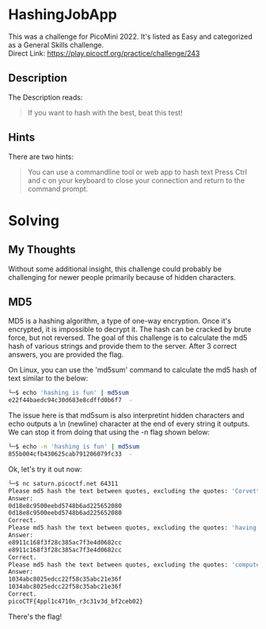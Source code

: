# HashingJobApp
This was a challenge for PicoMini 2022.  It's listed as Easy and categorized as a General Skills challenge.  
Direct Link: https://play.picoctf.org/practice/challenge/243

## Description
The Description reads:
> If you want to hash with the best, beat this test!

## Hints
There are two hints:
> You can use a commandline tool or web app to hash text
> Press Ctrl and c on your keyboard to close your connection and return to the command prompt.

# Solving
## My Thoughts
Without some additional insight, this challenge could probably be challenging for newer people primarily because of hidden characters.

## MD5
MD5 is a hashing algorithm, a type of one-way encryption.  Once it's encrypted, it is impossible to decrypt it.  The hash can be cracked by brute force, but not reversed.  The goal of this challenge is to calculate the md5 hash of various strings and provide them to the server.  After 3 correct answers, you are provided the flag.

On Linux, you can use the 'md5sum' command to calculate the md5 hash of text similar to the below:

``` bash
└─$ echo 'hashing is fun' | md5sum
e22f44baedc94c30d683e8cdffd0b6f7  -
```

The issue here is that md5sum is also interpretint hidden characters and echo outputs a \n (newline) character at the end of every string it outputs.  We can stop it from doing that using the -n flag shown below:

``` bash
└─$ echo -n 'hashing is fun' | md5sum
855b004cfb430625cab791206079fc33  -
```

Ok, let's try it out now:

``` bash
└─$ nc saturn.picoctf.net 64311
Please md5 hash the text between quotes, excluding the quotes: 'Corvettes'
Answer:
0d18e8c9500eebd5748b6ad225652080
0d18e8c9500eebd5748b6ad225652080
Correct.
Please md5 hash the text between quotes, excluding the quotes: 'having an operation'
Answer:
e8911c168f3f28c385ac7f3e4d0682cc
e8911c168f3f28c385ac7f3e4d0682cc
Correct.
Please md5 hash the text between quotes, excluding the quotes: 'computer hackers'
Answer:
1034abc8025edcc22f58c35abc21e36f
1034abc8025edcc22f58c35abc21e36f
Correct.
picoCTF{4ppl1c4710n_r3c31v3d_bf2ceb02}
```

There's the flag!
